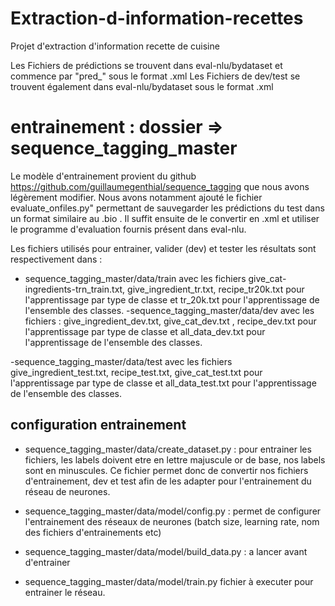 # Extraction-d-information-recettes
Projet d'extraction d'information recette de cuisine

Les Fichiers de prédictions se trouvent dans eval-nlu/bydataset et commence par "pred_" sous le format .xml
Les Fichiers de dev/test se trouvent également dans eval-nlu/bydataset sous le format .xml

# entrainement : dossier => sequence_tagging_master

Le modèle d'entrainement provient du github https://github.com/guillaumegenthial/sequence_tagging que nous avons légèrement modifier. Nous avons notamment ajouté le fichier evaluate_onfiles.py" permettant de sauvegarder les prédictions du test dans un format similaire au .bio . Il suffit ensuite de le convertir en .xml et utiliser le programme d'evaluation fournis présent dans eval-nlu.

Les fichiers utilisés pour entrainer, valider (dev) et tester les résultats sont respectivement dans : 
- sequence_tagging_master/data/train avec les fichiers give_cat-ingredients-trn_train.txt, give_ingredient_tr.txt, recipe_tr20k.txt pour l'apprentissage par type de classe et tr_20k.txt pour l'apprentissage de l'ensemble des classes.
-sequence_tagging_master/data/dev avec les fichiers : give_ingredient_dev.txt, give_cat_dev.txt , recipe_dev.txt pour l'apprentissage par type de classe et all_data_dev.txt pour l'apprentissage de l'ensemble des classes.

-sequence_tagging_master/data/test avec les fichiers give_ingredient_test.txt, recipe_test.txt, give_cat_test.txt pour l'apprentissage par type de classe et all_data_test.txt pour l'apprentissage de l'ensemble des classes.

## configuration entrainement
- sequence_tagging_master/data/create_dataset.py : pour entrainer les fichiers, les labels doivent etre en lettre majuscule or de base, nos labels sont en minuscules. 
Ce fichier permet donc de convertir nos fichiers d'entrainement, dev et test afin de les adapter pour l'entrainement du réseau de neurones.

- sequence_tagging_master/data/model/config.py : permet de configurer l'entrainement des réseaux de neurones (batch size, learning rate, nom des fichiers d'entrainements etc)
- sequence_tagging_master/data/model/build_data.py : a lancer avant d'entrainer

- sequence_tagging_master/data/model/train.py fichier à executer pour entrainer le réseau.

